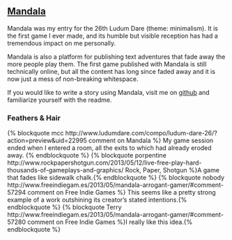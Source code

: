<h2><a href="http://salty-peak-4341.herokuapp.com/">Mandala</a></h2>

Mandala was my entry for the 26th Ludum Dare (theme: minimalism). It is the first game I ever made, and its humble but visible reception has had a tremendous impact on me personally.

Mandala is also a platform for publishing text adventures that fade away the more people play them. The first game published with Mandala is still technically online, but all the content has long since faded away and it is now just a mess of non-breaking whitespace.

If you would like to write a story using Mandala, visit me on <a href="https://github.com/variousauthors/mandala">github</a> and familiarize yourself with the readme.

<h3>Feathers & Hair</h3>
<div class="feathers">
{% blockquote mcc http://www.ludumdare.com/compo/ludum-dare-26/?action=preview&uid=22995 comment on Mandala %} My game session ended when I entered a room, all the exits to which had already eroded away.  {% endblockquote %}
{% blockquote porpentine http://www.rockpapershotgun.com/2013/05/12/live-free-play-hard-thousands-of-gameplays-and-graphics/ Rock, Paper, Shotgun %}A game that fades like sidewalk chalk.{% endblockquote %}
{% blockquote nobody http://www.freeindiegam.es/2013/05/mandala-arrogant-gamer/#comment-57294 comment on Free Indie Games %} This seems like a pretty strong example of a work outshining its creator’s stated intentions.{% endblockquote %}
{% blockquote Terry http://www.freeindiegam.es/2013/05/mandala-arrogant-gamer/#comment-57280 comment on Free Indie Games %}I really like this idea.{% endblockquote %}
</div>
